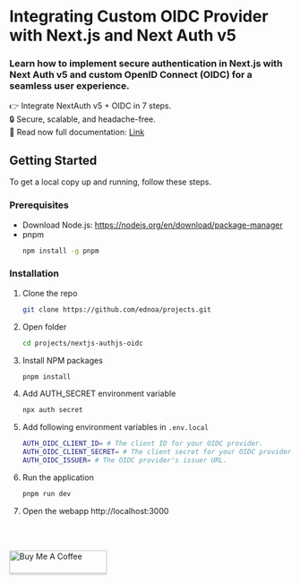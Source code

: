 # Integrating Custom OIDC Provider with Next.js and Next Auth v5
### Learn how to implement secure authentication in Next.js with Next Auth v5 and custom OpenID Connect (OIDC) for a seamless user experience.

👉 Integrate NextAuth v5 + OIDC in 7 steps. <br/>
🔒 Secure, scalable, and headache-free. <br/>
📝 Read now full documentation: [Link](https://codeandscale.hashnode.dev/integrating-custom-oidc-provider-with-nextjs-and-next-auth-v5-a-step-by-step-guide) <br/>

<!-- GETTING STARTED -->
## Getting Started

To get a local copy up and running, follow these steps.

### Prerequisites

- Download Node.js: https://nodejs.org/en/download/package-manager
- pnpm
  ```sh
  npm install -g pnpm
  ```

### Installation

1. Clone the repo
   ```sh
   git clone https://github.com/ednoa/projects.git
   ```
1. Open folder
   ```sh
   cd projects/nextjs-authjs-oidc
   ```
2. Install NPM packages
   ```sh
   pnpm install
   ```
3. Add AUTH_SECRET environment variable 
   ```sh
   npx auth secret
   ```   
4. Add following environment variables in `.env.local`
   ```sh
   AUTH_OIDC_CLIENT_ID= # The client ID for your OIDC provider.    
   AUTH_OIDC_CLIENT_SECRET= # The client secret for your OIDC provider.    
   AUTH_OIDC_ISSUER= # The OIDC provider's issuer URL.
   ```
5. Run the application
   ```sh
   pnpm run dev
   ```   
5. Open the webapp
http://localhost:3000

<br />
<br />

<a href="https://buymeacoffee.com/noahediz" target="_blank"><img src="https://www.buymeacoffee.com/assets/img/custom_images/orange_img.png" alt="Buy Me A Coffee" style="height: 41px !important;width: 174px !important;box-shadow: 0px 3px 2px 0px rgba(190, 190, 190, 0.5) !important;-webkit-box-shadow: 0px 3px 2px 0px rgba(190, 190, 190, 0.5) !important;" ></a>
